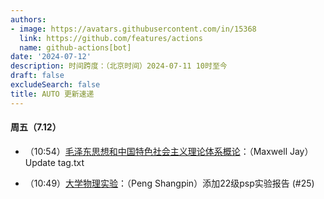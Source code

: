 ```yaml
---
authors:
- image: https://avatars.githubusercontent.com/in/15368
  link: https://github.com/features/actions
  name: github-actions[bot]
date: '2024-07-12'
description: 时间跨度：（北京时间）2024-07-11 10时至今
draft: false
excludeSearch: false
title: AUTO 更新速递
---
```


#### 周五（7.12）

- （10:54）[毛泽东思想和中国特色社会主义理论体系概论](https://github.com/HITSZ-OpenAuto/GEIP1018)：（Maxwell Jay）Update tag.txt

- （10:49）[大学物理实验](https://github.com/HITSZ-OpenAuto/PHYS1002)：（Peng Shangpin）添加22级psp实验报告 (#25)

